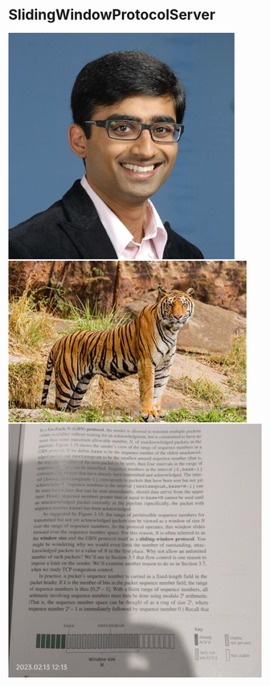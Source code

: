 # SlidingWindowProtocolServer
![Test Imag 8](https://github.com/mosesnova/SlidingWindowProtocolServer/blob/master/sripthy.jpeg)
![Test Imag 8](https://github.com/mosesnova/SlidingWindowProtocolServer/blob/master/tiger.jpeg)
![Test Imag 8](https://github.com/mosesnova/SlidingWindowProtocolServer/blob/master/swp.jpg)
